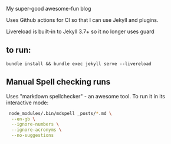 My super-good awesome-fun blog

Uses Github actions for CI so that I can use Jekyll and plugins.

Livereload is built-in to Jekyll 3.7+ so it no longer uses guard

## to run:

`bundle install && bundle exec jekyll serve --livereload`

## Manual Spell checking runs

Uses "markdown spellchecker" - an awesome tool. To run it in its interactive mode:

```bash
 node_modules/.bin/mdspell _posts/*.md \
  --en-gb \
  --ignore-numbers \
  --ignore-acronyms \
  --no-suggestions
  ```